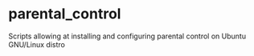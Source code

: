 parental_control
================

Scripts allowing at installing and configuring parental control on Ubuntu GNU/Linux distro
